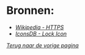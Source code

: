 # **Bronnen:**
- *[Wikipedia - HTTPS](https://en.wikipedia.org/wiki/HTTPS)*
- *[IconsDB - Lock Icon](https://www.iconsdb.com/white-icons/lock-icon.html)*

*[Terug naar de vorige pagina](index.md)*